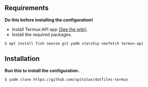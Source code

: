 ## Requirements

**Do this before installing the configuration!**

- Install Termux:API app [(See the wiki)](https://wiki.termux.com/wiki/Termux:API).
- Install the required packages.
```sh
$ apt install fish neovim git yadm starship neofetch termux-api
```

## Installation

**Run this to install the configuration.**

```sh
$ yadm clone https://github.com/spitulax/dotfiles-termux
```
